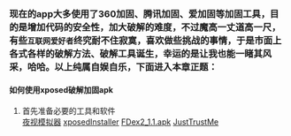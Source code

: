 ### 现在的app大多使用了360加固、腾讯加固、爱加固等加固工具，目的是增加代码的安全性，加大破解的难度，不过魔高一丈道高一尺，有些`互联网爱好者`终究耐不住寂寞，喜欢做些挑战的事情，于是市面上各式各样的破解方法、破解工具诞生，幸运的是让我也能一睹其风采，哈哈。以上纯属自娱自乐，下面进入本章正题：
#### 如何使用xposed破解加固apk
 1. 首先准备必要的工具和软件  
   [夜视模拟器](https://www.yeshen.com/)
   [xposedInstaller]()
   [FDex2_1.1.apk](https://github.com/sunshey/Android-Blog/blob/master/FDex2_1.1.apk)
   [JustTrustMe]()
